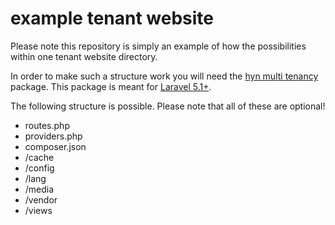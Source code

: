 # example tenant website

Please note this repository is simply an example of how the possibilities within one tenant website directory.

In order to make such a structure work you will need the [hyn multi tenancy](http://github.com/hyn-me/multi-tenant) 
package. This package is meant for [Laravel 5.1+](http://laravel.com).

The following structure is possible. Please note that all of these are optional!

- routes.php
- providers.php
- composer.json
- /cache
- /config
- /lang
- /media
- /vendor
- /views